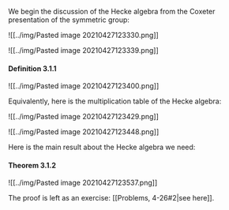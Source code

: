 We begin the discussion of the Hecke algebra from the Coxeter presentation of the symmetric group:

![[../img/Pasted image 20210427123330.png]]

![[../img/Pasted image 20210427123339.png]]

#### Definition 3.1.1

![[../img/Pasted image 20210427123400.png]]

Equivalently, here is the multiplication table of the Hecke algebra:

![[../img/Pasted image 20210427123429.png]]

![[../img/Pasted image 20210427123448.png]]

Here is the main result about the Hecke algebra we need:

#### Theorem 3.1.2

![[../img/Pasted image 20210427123537.png]]

The proof is left as an exercise: [[Problems, 4-26#2|see here]].

